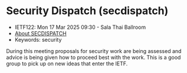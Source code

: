# Security Dispatch (secdispatch)
* <IETFschedule>IETF122: Mon 17 Mar 2025 09:30 - Sala Thai Ballroom</IETFschedule>
* [About SECDISPATCH](https://datatracker.ietf.org/group/secdispatch/about/)
* Keywords: security

During this meeting proposals for security work are being assessed and advice is being given how to proceed best with the work. This is a good group to pick up on new ideas that enter the IETF.